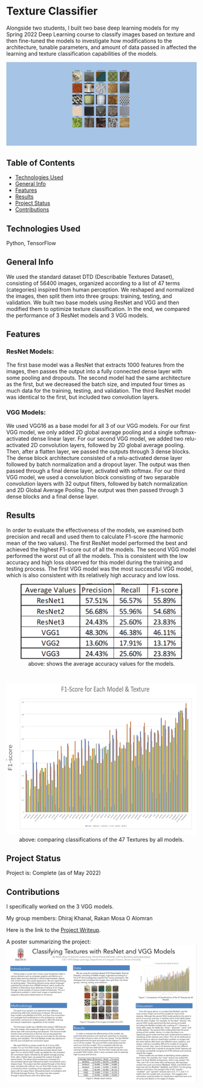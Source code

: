 # Texture Classifier

Alongside two students, I built two base deep learning models for my Spring 2022 Deep Learning course to classify images based on texture and then fine-tuned the models to investigate how modifications to the architecture, tunable parameters, and amount of data passed in affected the learning and texture classification capabilities of the models.

<p align="center">
    <img src="./assets/texture.png" alt="" width="1000">
</p>

## Table of Contents
* [Technologies Used](#technologies-used)
* [General Info](#general-info)
* [Features](#features)
* [Results](#results)
* [Project Status](#project-status)
* [Contributions](#contributions)
<!-- * [License](#license) -->

## Technologies Used
Python, TensorFlow
 
## General Info

We used the standard dataset DTD (Describable Textures Dataset), consisting of 56400 images, organized according to a list of 47 terms (categories) inspired from human perception. We reshaped and normalized the images, then split them into three groups: training, testing, and validation. We built two base models using ResNet and VGG and then modified them to optimize texture classification. In the end, we compared the performance of 3 ResNet models and 3 VGG models.

## Features

### ResNet Models:

The first base model was a ResNet that extracts 1000 features from the images, then passes the output into a fully connected dense layer with some pooling and dropouts. The second model had the same architecture as the first, but we decreased the batch size, and imputed four times as much data for the training, testing, and validation. The third ResNet model was identical to the first, but included two convolution layers.

### VGG Models:

We used VGG16 as a base model for all 3 of our VGG models. For our first VGG model, we only added 2D global average pooling and a single softmax-activated dense linear layer. For our second VGG model, we added two relu-activated 2D convolution layers, followed by 2D global average pooling. Then, after a flatten layer, we passed the outputs through 3 dense blocks. The dense block architecture consisted of a relu-activated dense layer followed by batch normalization and a dropout layer. The output was then passed through a final dense layer, activated with softmax. For our third VGG model, we used a convolution block consisting of two separable convolution layers with 32 output filters, followed by batch normalization and 2D Global Average Pooling. The output was then passed through 3 dense blocks and a final dense layer.


## Results

In order to evaluate the effectiveness of the models, we examined both precision and recall and used them to calculate F1-score (the harmonic mean of the two values). The first ResNet model performed the best and achieved the highest F1-score out of all the models. The second VGG model performed the worst out of all the models. This is consistent with the low accuracy and high loss observed for this model during the training and testing process. The first VGG model was the most successful VGG model, which is also consistent with its relatively high accuracy and low loss.

<p align="center">
    <img src="./assets/tabletexture.png" height=200 alt="">
    <br>
    above: shows the average accuracy values for the models.
</p>

<br>

<p align="center">
    <img src="./assets/graphtexture.png" height=400 alt="">
    <br>
    above: comparing classifications of the 47 Textures by all models.
</p>

## Project Status
Project is: Complete (as of May 2022)

## Contributions

I specifically worked on the 3 VGG models.

My group members: Dhiraj Khanal, Rakan Mosa O Alomran

Here is the link to the [Project Writeup](https://docs.google.com/document/d/1nTk9OHvCTI8rGrsVXXEZt9qAQBM3ojPsbBitPrDigeY/edit?usp=sharing).

A poster summarizing the project:
![](/docs/poster.png)
